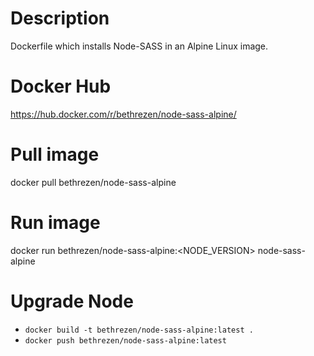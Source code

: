 # Description
Dockerfile which installs Node-SASS in an Alpine Linux image.

# Docker Hub
https://hub.docker.com/r/bethrezen/node-sass-alpine/

# Pull image
docker pull bethrezen/node-sass-alpine

# Run image
docker run bethrezen/node-sass-alpine:<NODE_VERSION> node-sass-alpine

# Upgrade Node

* `docker build -t bethrezen/node-sass-alpine:latest .`
* `docker push bethrezen/node-sass-alpine:latest`
